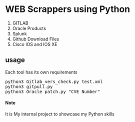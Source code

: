 
# WEB Scrappers using Python

1. GITLAB
2. Oracle Products
3. Splunk
4. Github Download Files 
5. Cisco IOS and IOS XE 
## usage

Each tool has its own requirements 
<pre>
python3 Gitlab_vers_check.py test.xml
python3 gitpull.py 
python3 Oracle_patch.py "CVE Number"
</pre>

#### Note

It is My internal project to showcase my Python skills 
